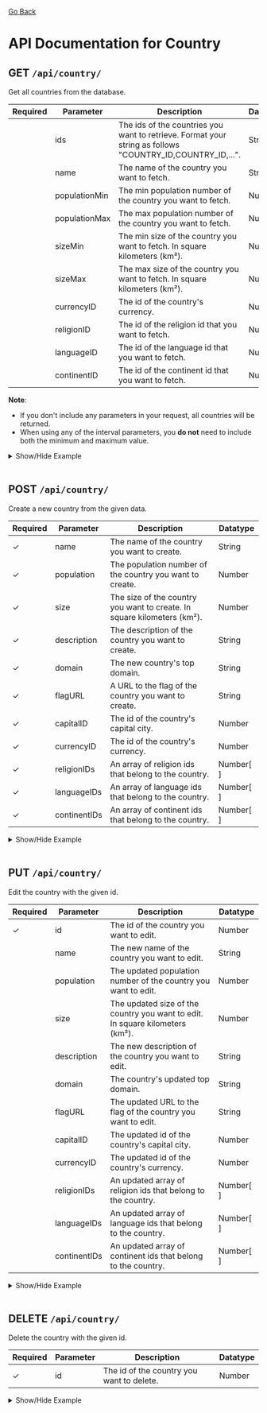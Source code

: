 [Go Back](./README.md)

# API Documentation for Country

## GET `/api/country/`

Get all countries from the database.

| Required | Parameter     | Description                                                                                               | Datatype |
| -------- | ------------- | --------------------------------------------------------------------------------------------------------- | -------- |
|          | ids           | The ids of the countries you want to retrieve. Format your string as follows "COUNTRY_ID,COUNTRY_ID,...". | String   |
|          | name          | The name of the country you want to fetch.                                                                | String   |
|          | populationMin | The min population number of the country you want to fetch.                                               | Number   |
|          | populationMax | The max population number of the country you want to fetch.                                               | Number   |
|          | sizeMin       | The min size of the country you want to fetch. In square kilometers (km²).                                | Number   |
|          | sizeMax       | The max size of the country you want to fetch. In square kilometers (km²).                                | Number   |
|          | currencyID    | The id of the country's currency.                                                                         | Number   |
|          | religionID    | The id of the religion id that you want to fetch.                                                         | Number   |
|          | languageID    | The id of the language id that you want to fetch.                                                         | Number   |
|          | continentID   | The id of the continent id that you want to fetch.                                                        | Number   |

**Note**:

-   If you don't include any parameters in your request, all countries will be returned.
-   When using any of the interval parameters, you **do not** need to include both the minimum and maximum value.

<details>
<summary>Show/Hide Example</summary>

Send a GET request to `/api/country/`:

Response:

```json
{
	"success": true,
	"error": "",
	"data": [
		{
			"countryID": 3,
			"countryName": "United States of America",
			"countryPopulation": 320000000,
			"countrySize": 9833520,
			"countryDescription": "The United States of America (USA; an alternate spelling...",
			"countryDomain": "us",
			"countryFlagURL": "https://countryflagsapi.com/svg/us",
			"createdAt": "1970-01-01T00:00:00.000Z",
			"updatedAt": "1970-01-01T00:00:00.000Z",
			"countryCurrencyID": 3,
			"countryCapitalID": 3,
			"city": {
				"cityID": 3,
				"cityName": "New York",
				"cityPopulation": 80000000,
				"createdAt": "1970-01-01T00:00:00.000Z",
				"updatedAt": "1970-01-01T00:00:00.000Z"
			},
			"currency": {
				"currencyID": 3,
				"currencyName": "US dollar",
				"currencySymbol": "USD",
				"createdAt": "1970-01-01T00:00:00.000Z",
				"updatedAt": "1970-01-01T00:00:00.000Z"
			},
			"continents": [
				{
					"continentID": 4,
					"continentName": "North America",
					"continentPopulation": 502737585,
					"continentSize": 24709000,
					"createdAt": "1970-01-01T00:00:00.000Z",
					"updatedAt": "1970-01-01T00:00:00.000Z",
					"countryContinent": {
						"createdAt": "1970-01-01T00:00:00.000Z",
						"updatedAt": "1970-01-01T00:00:00.000Z",
						"countryCountryID": 3,
						"continentContinentID": 4
					}
				}
			],
			"religions": [
				{
					"religionID": 3,
					"religionName": "Christianity",
					"createdAt": "1970-01-01T00:00:00.000Z",
					"updatedAt": "1970-01-01T00:00:00.000Z",
					"countryReligion": {
						"createdAt": "1970-01-01T00:00:00.000Z",
						"updatedAt": "1970-01-01T00:00:00.000Z",
						"countryCountryID": 3,
						"religionReligionID": 3
					}
				}
			],
			"languages": [
				{
					"languageID": 3,
					"languageName": "English",
					"languageNativeSpeakers": 372900000,
					"languageTotalSpeakers": 1452000000,
					"createdAt": "1970-01-01T00:00:00.000Z",
					"updatedAt": "1970-01-01T00:00:00.000Z",
					"countryLanguage": {
						"createdAt": "1970-01-01T00:00:00.000Z",
						"updatedAt": "1970-01-01T00:00:00.000Z",
						"countryCountryID": 3,
						"languageLanguageID": 3
					}
				}
			]
		},
		{
			"countryID": 6,
			"countryName": "Sweden",
			"countryPopulation": 9557422,
			"countrySize": 449964,
			"countryDescription": "Sweden is a country in Northern Europe. It is the world's second-largest...",
			"countryDomain": "se",
			"countryFlagURL": "https://countryflagsapi.com/svg/se",
			"createdAt": "1970-01-01T00:00:00.000Z",
			"updatedAt": "1970-01-01T00:00:00.000Z",
			"countryCurrencyID": 6,
			"countryCapitalID": 6,
			"city": {
				"cityID": 6,
				"cityName": "Stockholm",
				"cityPopulation": 8000000,
				"createdAt": "1970-01-01T00:00:00.000Z",
				"updatedAt": "1970-01-01T00:00:00.000Z"
			},
			"currency": {
				"currencyID": 6,
				"currencyName": "Swedish Crown",
				"currencySymbol": "SEK",
				"createdAt": "1970-01-01T00:00:00.000Z",
				"updatedAt": "1970-01-01T00:00:00.000Z"
			},
			"continents": [
				{
					"continentID": 3,
					"continentName": "Europe",
					"continentPopulation": 748456328,
					"continentSize": 10180000,
					"createdAt": "1970-01-01T00:00:00.000Z",
					"updatedAt": "1970-01-01T00:00:00.000Z",
					"countryContinent": {
						"createdAt": "1970-01-01T00:00:00.000Z",
						"updatedAt": "1970-01-01T00:00:00.000Z",
						"countryCountryID": 6,
						"continentContinentID": 3
					}
				}
			],
			"religions": [
				{
					"religionID": 3,
					"religionName": "Christianity",
					"createdAt": "1970-01-01T00:00:00.000Z",
					"updatedAt": "1970-01-01T00:00:00.000Z",
					"countryReligion": {
						"createdAt": "1970-01-01T00:00:00.000Z",
						"updatedAt": "1970-01-01T00:00:00.000Z",
						"countryCountryID": 6,
						"religionReligionID": 3
					}
				}
			],
			"languages": [
				{
					"languageID": 6,
					"languageName": "Swedish",
					"languageNativeSpeakers": 9000000,
					"languageTotalSpeakers": 20000000,
					"createdAt": "1970-01-01T00:00:00.000Z",
					"updatedAt": "1970-01-01T00:00:00.000Z",
					"countryLanguage": {
						"createdAt": "1970-01-01T00:00:00.000Z",
						"updatedAt": "1970-01-01T00:00:00.000Z",
						"countryCountryID": 6,
						"languageLanguageID": 6
					}
				}
			]
		}
	]
}
```

Send a GET request to `/api/country/?religionID=4`:

Response:

```json
{
	"success": true,
	"error": "",
	"data": [
		{
			"countryID": 4,
			"countryName": "Indonesia",
			"countryPopulation": 263991379,
			"countrySize": 1904569,
			"countryDescription": "Indonesia is a country in Southeast Asia...",
			"countryDomain": "id",
			"countryFlagURL": "https://countryflagsapi.com/svg/id",
			"createdAt": "1970-01-01T00:00:00.000Z",
			"updatedAt": "1970-01-01T00:00:00.000Z",
			"countryCurrencyID": 4,
			"countryCapitalID": 4,
			"city": {
				"cityID": 4,
				"cityName": "Jakarta",
				"cityPopulation": 20000000,
				"createdAt": "1970-01-01T00:00:00.000Z",
				"updatedAt": "1970-01-01T00:00:00.000Z"
			},
			"currency": {
				"currencyID": 4,
				"currencyName": "Indonesian rupiah",
				"currencySymbol": "IDR",
				"createdAt": "1970-01-01T00:00:00.000Z",
				"updatedAt": "1970-01-01T00:00:00.000Z"
			},
			"continents": [
				{
					"continentID": 2,
					"continentName": "Asia",
					"continentPopulation": 4713681244,
					"continentSize": 44579000,
					"createdAt": "1970-01-01T00:00:00.000Z",
					"updatedAt": "1970-01-01T00:00:00.000Z",
					"countryContinent": {
						"createdAt": "1970-01-01T00:00:00.000Z",
						"updatedAt": "1970-01-01T00:00:00.000Z",
						"countryCountryID": 4,
						"continentContinentID": 2
					}
				}
			],
			"religions": [
				{
					"religionID": 4,
					"religionName": "Islam",
					"createdAt": "1970-01-01T00:00:00.000Z",
					"updatedAt": "1970-01-01T00:00:00.000Z",
					"countryReligion": {
						"createdAt": "1970-01-01T00:00:00.000Z",
						"updatedAt": "1970-01-01T00:00:00.000Z",
						"countryCountryID": 4,
						"religionReligionID": 4
					}
				}
			],
			"languages": [
				{
					"languageID": 4,
					"languageName": "Indonesian",
					"languageNativeSpeakers": 43600000,
					"languageTotalSpeakers": 199000000,
					"createdAt": "1970-01-01T00:00:00.000Z",
					"updatedAt": "1970-01-01T00:00:00.000Z",
					"countryLanguage": {
						"createdAt": "1970-01-01T00:00:00.000Z",
						"updatedAt": "1970-01-01T00:00:00.000Z",
						"countryCountryID": 4,
						"languageLanguageID": 4
					}
				}
			]
		},
		{
			"countryID": 5,
			"countryName": "Pakistan",
			"countryPopulation": 197015900,
			"countrySize": 88080,
			"countryDescription": "Pakistan is a country in South Asia...",
			"countryDomain": "pk",
			"countryFlagURL": "https://countryflagsapi.com/svg/pk",
			"createdAt": "1970-01-01T00:00:00.000Z",
			"updatedAt": "1970-01-01T00:00:00.000Z",
			"countryCurrencyID": 5,
			"countryCapitalID": 5,
			"city": {
				"cityID": 5,
				"cityName": "Islamabad",
				"cityPopulation": 12000000,
				"createdAt": "1970-01-01T00:00:00.000Z",
				"updatedAt": "1970-01-01T00:00:00.000Z"
			},
			"currency": {
				"currencyID": 5,
				"currencyName": "Pakistani rupee",
				"currencySymbol": "PKR",
				"createdAt": "1970-01-01T00:00:00.000Z",
				"updatedAt": "1970-01-01T00:00:00.000Z"
			},
			"continents": [
				{
					"continentID": 2,
					"continentName": "Asia",
					"continentPopulation": 4713681244,
					"continentSize": 44579000,
					"createdAt": "1970-01-01T00:00:00.000Z",
					"updatedAt": "1970-01-01T00:00:00.000Z",
					"countryContinent": {
						"createdAt": "1970-01-01T00:00:00.000Z",
						"updatedAt": "1970-01-01T00:00:00.000Z",
						"countryCountryID": 5,
						"continentContinentID": 2
					}
				}
			],
			"religions": [
				{
					"religionID": 4,
					"religionName": "Islam",
					"createdAt": "1970-01-01T00:00:00.000Z",
					"updatedAt": "1970-01-01T00:00:00.000Z",
					"countryReligion": {
						"createdAt": "1970-01-01T00:00:00.000Z",
						"updatedAt": "1970-01-01T00:00:00.000Z",
						"countryCountryID": 5,
						"religionReligionID": 4
					}
				}
			],
			"languages": [
				{
					"languageID": 5,
					"languageName": "Punjabi",
					"languageNativeSpeakers": 12000000,
					"languageTotalSpeakers": 32000000,
					"createdAt": "1970-01-01T00:00:00.000Z",
					"updatedAt": "1970-01-01T00:00:00.000Z",
					"countryLanguage": {
						"createdAt": "1970-01-01T00:00:00.000Z",
						"updatedAt": "1970-01-01T00:00:00.000Z",
						"countryCountryID": 5,
						"languageLanguageID": 5
					}
				}
			]
		}
	]
}
```

</details>
<br>

## POST `/api/country/`

Create a new country from the given data.

| Required | Parameter    | Description                                                             | Datatype  |
| -------- | ------------ | ----------------------------------------------------------------------- | --------- |
| ✓        | name         | The name of the country you want to create.                             | String    |
| ✓        | population   | The population number of the country you want to create.                | Number    |
| ✓        | size         | The size of the country you want to create. In square kilometers (km²). | Number    |
| ✓        | description  | The description of the country you want to create.                      | String    |
| ✓        | domain       | The new country's top domain.                                           | String    |
| ✓        | flagURL      | A URL to the flag of the country you want to create.                    | String    |
| ✓        | capitalID    | The id of the country's capital city.                                   | Number    |
| ✓        | currencyID   | The id of the country's currency.                                       | Number    |
| ✓        | religionIDs  | An array of religion ids that belong to the country.                    | Number[ ] |
| ✓        | languageIDs  | An array of language ids that belong to the country.                    | Number[ ] |
| ✓        | continentIDs | An array of continent ids that belong to the country.                   | Number[ ] |

<details>
<summary>Show/Hide Example</summary>

Send a POST request to `/api/country/` with the following body:

```json
{
	"name": "Sweden",
	"population": 10250000,
	"size": 450295,
	"description": "Sweden is a Scandinavian nation with thousands of coastal islands and inland lakes.",
	"domain": ".se",
	"flagURL": "https://domain.com/se.png",
	"capitalID": 1,
	"currencyID": 1,
	"religionIDs": [1, 2],
	"languageIDs": [1, 2],
	"continentIDs": [1, 2]
}
```

Response:

```json
{
	"success": true,
	"error": "",
	"data": {
		"countryID": 1,
		"countryName": "Sweden",
		"countryPopulation": 10250000,
		"countrySize": 450295,
		"countryDescription": "Sweden is a Scandinavian nation with thousands of coastal islands and inland lakes.",
		"countryDomain": ".se",
		"countryFlagURL": "https://domain.com/se.png",
		"countryCapitalID": 1,
		"countryCurrencyID": 1,
		"updatedAt": "1970-01-01T00:00:00.000Z",
		"createdAt": "1970-01-01T00:00:00.000Z"
	}
}
```

</details>
<br>

## PUT `/api/country/`

Edit the country with the given id.

| Required | Parameter    | Description                                                                   | Datatype  |
| -------- | ------------ | ----------------------------------------------------------------------------- | --------- |
| ✓        | id           | The id of the country you want to edit.                                       | Number    |
|          | name         | The new name of the country you want to edit.                                 | String    |
|          | population   | The updated population number of the country you want to edit.                | Number    |
|          | size         | The updated size of the country you want to edit. In square kilometers (km²). | Number    |
|          | description  | The new description of the country you want to edit.                          | String    |
|          | domain       | The country's updated top domain.                                             | String    |
|          | flagURL      | The updated URL to the flag of the country you want to edit.                  | String    |
|          | capitalID    | The updated id of the country's capital city.                                 | Number    |
|          | currencyID   | The updated id of the country's currency.                                     | Number    |
|          | religionIDs  | An updated array of religion ids that belong to the country.                  | Number[ ] |
|          | languageIDs  | An updated array of language ids that belong to the country.                  | Number[ ] |
|          | continentIDs | An updated array of continent ids that belong to the country.                 | Number[ ] |

<details>
<summary>Show/Hide Example</summary>

Send a PUT request to `/api/country/` with the following body:

```json
{
	"id": 1,
	"name": "Konungariket Sverige"
}
```

Response:

```json
{
	"success": true,
	"error": "",
	"data": {
		"countryID": 1,
		"countryName": "Konungariket Sverige",
		"countryPopulation": 10250000,
		"countrySize": 450295,
		"countryDescription": "Sweden is a Scandinavian nation with thousands of coastal islands and inland lakes.",
		"countryDomain": ".se",
		"countryFlagURL": "https://domain.com/se.png",
		"countryCapitalID": 1,
		"countryCurrencyID": 1,
		"updatedAt": "1970-01-01T00:00:00.000Z",
		"createdAt": "1970-01-01T00:00:00.000Z"
	}
}
```

</details>
<br>

## DELETE `/api/country/`

Delete the country with the given id.

| Required | Parameter | Description                               | Datatype |
| -------- | --------- | ----------------------------------------- | -------- |
| ✓        | id        | The id of the country you want to delete. | Number   |

<details>
<summary>Show/Hide Example</summary>

Send a DELETE request to `/api/country/` with the following body:

```json
{
	"id": 1
}
```

Response:

```json
{
	"success": true,
	"error": "",
	"data": 1
}
```

</details>
